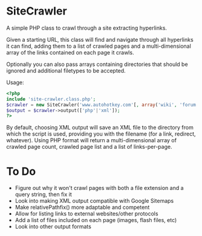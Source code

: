 SiteCrawler
===========

A simple PHP class to crawl through a site extracting hyperlinks.

Given a starting URL, this class will find and navigate through all hyperlinks it can find, adding them to a list of crawled pages and a multi-dimensional array of the links contained on each page it crawls.

Optionally you can also pass arrays containing directories that should be ignored and additional filetypes to be accepted.

Usage:
```php
<?php
include 'site-crawler.class.php';
$crawler = new SiteCrawler('www.autohotkey.com'[, array('wiki', 'forum')[, array('html', 'htm', 'php', 'aspx')]]);
$output = $crawler->output(['php'|'xml']);
?>
```

By default, choosing XML output will save an XML file to the directory from which the script is used, providing you with the filename (for a link, redirect, whatever). Using PHP format will return a multi-dimensional array of crawled page count, crawled page list and a list of links-per-page.

To Do
=====

- Figure out why it won't crawl pages with both a file extension and a query string, then fix it
- Look into making XML output compatible with Google Sitemaps
- Make relativePathfix() more adaptable and competent
- Allow for listing links to external websites/other protocols
- Add a list of files included on each page (images, flash files, etc)
- Look into other output formats